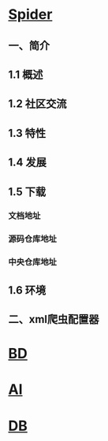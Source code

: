 
# [Spider](https://zcdzcdzcd.github.io/pages/html/md/againstSpider.md) 
## 一、简介
## 1.1 概述
## 1.2 社区交流
## 1.3 特性
## 1.4 发展
## 1.5 下载
### 文档地址
### 源码仓库地址
### 中央仓库地址
## 1.6 环境
## 二、xml爬虫配置器
# [BD](https://zcdzcdzcd.github.io/pages/html/md/againstSpider.md) 
# [AI](https://zcdzcdzcd.github.io/pages/html/md/againstSpider.md) 
# [DB](https://zcdzcdzcd.github.io/pages/html/md/againstSpider.md) 